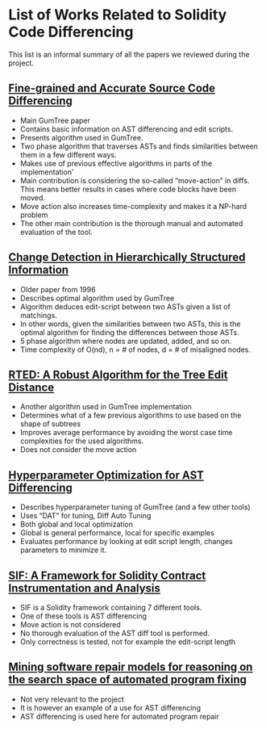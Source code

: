 # List of Works Related to Solidity Code Differencing
This list is an informal summary of all the papers we reviewed during the project. 

## [Fine-grained and Accurate Source Code Differencing](https://dl.acm.org/doi/10.1145/2642937.2642982)
- Main GumTree paper
- Contains basic information on AST differencing and edit scripts.
- Presents algorithm used in GumTree.
- Two phase algorithm that traverses ASTs and finds similarities between them in a few different ways.
- Makes use of previous effective algorithms in parts of the implementation’
- Main contribution is considering the so-called “move-action” in diffs. This means better results in cases where code blocks have been moved.
- Move action also increases time-complexity and makes it a NP-hard problem
- The other main contribution is the thorough manual and automated evaluation of the tool.

## [Change Detection in Hierarchically Structured Information](https://dl.acm.org/doi/10.1145/235968.233366)
- Older paper from 1996
- Describes optimal algorithm used by GumTree
- Algorithm deduces edit-script between two ASTs given a list of matchings.
- In other words, given the similarities between two ASTs, this is the optimal algorithm for finding the differences between those ASTs.
- 5 phase algorithm where nodes are updated, added, and so on. 
- Time complexity of O(nd), n = # of nodes, d = # of misaligned nodes.

## [RTED: A Robust Algorithm for the Tree Edit Distance](https://dl.acm.org/doi/10.14778/2095686.2095692)
- Another algorithm used in GumTree implementation  
- Determines what of a few previous algorithms to use based on the shape of subtrees
- Improves average performance by avoiding the worst case time complexities for the used algorithms.
- Does not consider the move action

## [Hyperparameter Optimization for AST Differencing](https://arxiv.org/abs/2011.10268)
- Describes hyperparameter tuning of GumTree (and a few other tools)
- Uses “DAT” for tuning, Diff Auto Tuning
- Both global and local optimization
- Global is general performance, local for specific examples
- Evaluates performance by looking at edit script length, changes parameters to minimize it. 

## [SIF: A Framework for Solidity Contract Instrumentation and Analysis](https://ieeexplore.ieee.org/document/8945726)
- SIF is a Solidity framework containing 7 different tools.
- One of these tools is AST differencing
- Move action is not considered 
- No thorough evaluation of the AST diff tool is performed. 
- Only correctness is tested, not for example the edit-script length

## [Mining software repair models for reasoning on the search space of automated program fixing](https://link.springer.com/article/10.1007/s10664-013-9282-8)
- Not very relevant to the project
- It is however an example of a use for AST differencing
- AST differencing is used here for automated program repair
